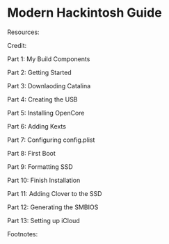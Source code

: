 # Modern Hackintosh Guide

Resources:

Credit:

Part 1: My Build Components

Part 2: Getting Started

Part 3: Downlaoding Catalina

Part 4: Creating the USB

Part 5: Installing OpenCore

Part 6: Adding Kexts

Part 7: Configuring config.plist

Part 8: First Boot

Part 9: Formatting SSD

Part 10: Finish Installation

Part 11: Adding Clover to the SSD

Part 12: Generating the SMBIOS

Part 13: Setting up iCloud

Footnotes:

